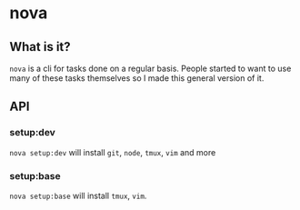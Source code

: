 # nova
## What is it?
`nova` is a cli for tasks done on a regular basis. People started to want
to use many of these tasks themselves so I made this general version of it.
## API
### setup:dev
`nova setup:dev` will install `git`, `node`, `tmux`, `vim` and more

### setup:base
`nova setup:base` will install `tmux`, `vim`.
